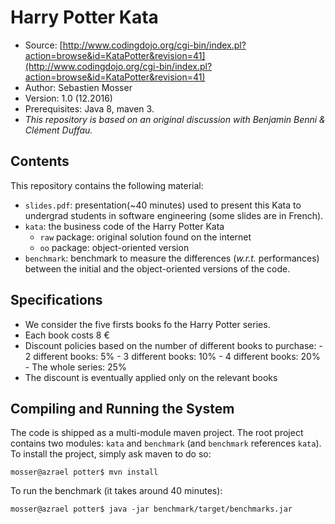 # Harry Potter Kata

  - Source: [http://www.codingdojo.org/cgi-bin/index.pl?action=browse&id=KataPotter&revision=41](http://www.codingdojo.org/cgi-bin/index.pl?action=browse&id=KataPotter&revision=41)  
  - Author: Sebastien Mosser
  - Version: 1.0 (12.2016)
  - Prerequisites: Java 8, maven 3.
  - _This repository is based on an original discussion with Benjamin Benni & Clément Duffau._

## Contents

This repository contains the following material:

  - `slides.pdf`: presentation(~40 minutes) used to present this Kata to undergrad students in software engineering (some slides are in French).
  - `kata`: the business code of the Harry Potter Kata
    - `raw` package: original solution found on the internet
    - `oo` package: object-oriented version
  - `benchmark`: benchmark to measure the differences (_w.r.t._ performances) between the initial and the object-oriented versions of the code.

## Specifications

  - We consider the five firsts books fo the Harry Potter series.
  -  Each book costs 8 €
  -  Discount policies based on the number of different books to purchase:
    -  2 different books: 5%
    -  3 different books: 10%
    -  4 different books: 20%
    -  The whole series: 25%
  - The discount is eventually applied only on the relevant books


## Compiling and Running the System

The code is shipped as a multi-module maven project. The root project contains two modules: `kata` and `benchmark` (and `benchmark` references `kata`). To install the project, simply ask maven to do so:

    mosser@azrael potter$ mvn install 	

To run the benchmark (it takes around 40 minutes):

    mosser@azrael potter$ java -jar benchmark/target/benchmarks.jar    
 
